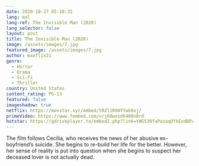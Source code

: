 ```yaml
---
date: 2020-10-27 05:18:32
lang: mal
lang-ref: The Invisible Man (2020)
lang_selector: false
layout: post
title: The Invisible Man (2020)
image: /assets/images/7.jpg
featured_image: /assets/images/7.jpg
author: maxflix21
genre:
  - Horror
  - Drama
  - Sci-Fi
  - Thriller
country: United States
content_rating: PG-13
featured: false
imageshadow: true
netflix: https://movstar.xyz/embed/tRZl1R90fYwG8xj/
primeVideo: https://www.fembed.com/v/j60wxsdk400n8rd
hotstar: https://gdriveplayer.to/embed2.php?link=YWGS39faPazaqOfkEodBPAHJRsxkuAaWTBAgH823SyeuGoiQqCXypRnLFWGBYRs0%252BXXY1psmrLd4Y%252BqQdWwf5eeQE%252FmtB0bW3D5BZnBjfOAnKOoYhAkPPrm9SG5JfvZDZV7fFf4EtrDg0cB%252B9zbf6to8S6OS7XXj1%252FZTn1LpgzruIVibt7bKskuYSpAZlvk4I%253D
---
```

The film follows Cecilia, who receives the news of her abusive ex-boyfriend’s suicide. She begins to re-build her life for the better. However, her sense of reality is put into question when she begins to suspect her deceased lover is not actually dead.